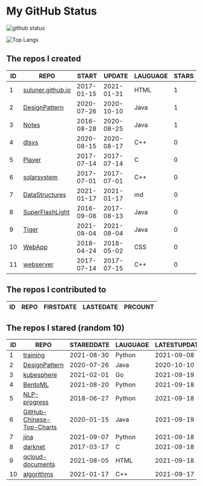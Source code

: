 # My GitHub Status

<img src="https://github-readme-stats-1.yihong0618.vercel.app/api?username=ThaddeusJiang&show_icons=true&&&hide_title=true&count_private=true" alt="github status" />

![Top Langs](https://github-readme-stats-1.yihong0618.vercel.app/api/top-langs/?username=ThaddeusJiang&layout=compact)

<!--START_SECTION:my_github-->
## The repos I created
| ID |                               REPO                                |   START    |   UPDATE   | LAUGUAGE | STARS |
|----|-------------------------------------------------------------------|------------|------------|----------|-------|
|  1 | [suluner.github.io](https://github.com/suluner/suluner.github.io) | 2017-01-15 | 2021-01-31 | HTML     |     1 |
|  2 | [DesignPattern](https://github.com/suluner/DesignPattern)         | 2020-07-26 | 2020-10-10 | Java     |     1 |
|  3 | [Notes](https://github.com/suluner/Notes)                         | 2016-08-28 | 2020-08-25 | Java     |     1 |
|  4 | [dlsys](https://github.com/suluner/dlsys)                         | 2020-08-15 | 2020-08-17 | C++      |     0 |
|  5 | [Player](https://github.com/suluner/Player)                       | 2017-07-14 | 2017-07-14 | C        |     0 |
|  6 | [solarsystem](https://github.com/suluner/solarsystem)             | 2017-07-01 | 2017-07-01 | C++      |     0 |
|  7 | [DataStructures](https://github.com/suluner/DataStructures)       | 2021-01-17 | 2021-01-17 | md       |     0 |
|  8 | [SuperFlashLight](https://github.com/suluner/SuperFlashLight)     | 2016-09-08 | 2017-08-13 | Java     |     0 |
|  9 | [Tiger](https://github.com/suluner/Tiger)                         | 2021-08-04 | 2021-08-04 | Java     |     0 |
| 10 | [WebApp](https://github.com/suluner/WebApp)                       | 2018-04-24 | 2018-05-02 | CSS      |     0 |
| 11 | [webserver](https://github.com/suluner/webserver)                 | 2017-07-14 | 2017-07-15 | C++      |     0 |

## The repos I contributed to
| ID | REPO | FIRSTDATE | LASTEDATE | PRCOUNT |
|----|------|-----------|-----------|---------|

## The repos I stared (random 10)
| ID |                                         REPO                                          | STAREDDATE | LAUGUAGE | LATESTUPDATE |
|----|---------------------------------------------------------------------------------------|------------|----------|--------------|
|  1 | [training](https://github.com/mlcommons/training)                                     | 2021-08-30 | Python   | 2021-09-08   |
|  2 | [DesignPattern](https://github.com/suluner/DesignPattern)                             | 2020-07-26 | Java     | 2020-10-10   |
|  3 | [kubesphere](https://github.com/kubesphere/kubesphere)                                | 2021-02-01 | Go       | 2021-09-19   |
|  4 | [BentoML](https://github.com/bentoml/BentoML)                                         | 2021-08-20 | Python   | 2021-09-18   |
|  5 | [NLP-progress](https://github.com/sebastianruder/NLP-progress)                        | 2018-06-27 | Python   | 2021-09-18   |
|  6 | [GitHub-Chinese-Top-Charts](https://github.com/kon9chunkit/GitHub-Chinese-Top-Charts) | 2020-01-15 | Java     | 2021-09-19   |
|  7 | [jina](https://github.com/jina-ai/jina)                                               | 2021-09-07 | Python   | 2021-09-18   |
|  8 | [darknet](https://github.com/pjreddie/darknet)                                        | 2017-03-17 | C        | 2021-09-18   |
|  9 | [qcloud-documents](https://github.com/tencentyun/qcloud-documents)                    | 2021-08-05 | HTML     | 2021-09-18   |
| 10 | [algorithms](https://github.com/xtaci/algorithms)                                     | 2021-01-17 | C++      | 2021-09-17   |

<!--END_SECTION:my_github-->